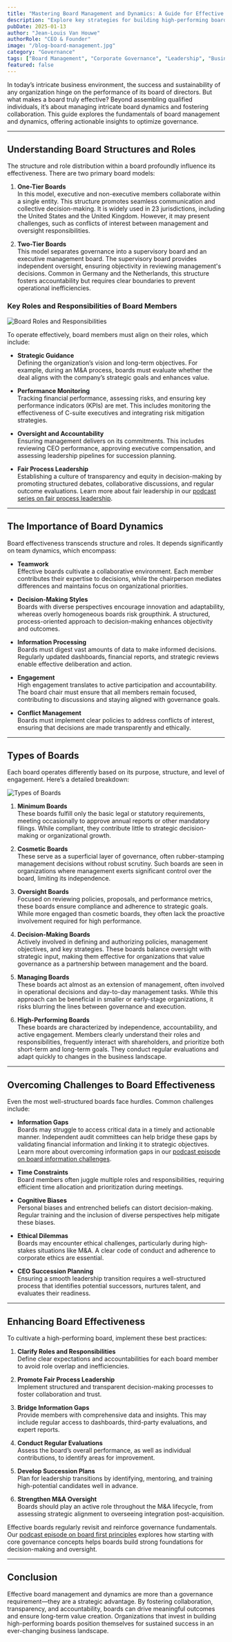 ```yaml
---
title: "Mastering Board Management and Dynamics: A Guide for Effective Governance"
description: "Explore key strategies for building high-performing boards, understanding their dynamics, and driving effective governance to ensure long-term organizational success."
pubDate: 2025-01-13
author: "Jean-Louis Van Houwe"
authorRole: "CEO & Founder"
image: "/blog-board-management.jpg"
category: "Governance"
tags: ["Board Management", "Corporate Governance", "Leadership", "Business Strategy"]
featured: false
---
```


In today’s intricate business environment, the success and sustainability of any organization hinge on the performance of its board of directors. But what makes a board truly effective? Beyond assembling qualified individuals, it’s about managing intricate board dynamics and fostering collaboration. This guide explores the fundamentals of board management and dynamics, offering actionable insights to optimize governance.

---

## Understanding Board Structures and Roles

The structure and role distribution within a board profoundly influence its effectiveness. There are two primary board models:

1. **One-Tier Boards**  
   In this model, executive and non-executive members collaborate within a single entity. This structure promotes seamless communication and collective decision-making. It is widely used in 23 jurisdictions, including the United States and the United Kingdom. However, it may present challenges, such as conflicts of interest between management and oversight responsibilities.

2. **Two-Tier Boards**  
   This model separates governance into a supervisory board and an executive management board. The supervisory board provides independent oversight, ensuring objectivity in reviewing management's decisions. Common in Germany and the Netherlands, this structure fosters accountability but requires clear boundaries to prevent operational inefficiencies.

### Key Roles and Responsibilities of Board Members

![Board Roles and Responsibilities](/mastering-board-management-effective-governance-3.png)


To operate effectively, board members must align on their roles, which include:

- **Strategic Guidance**  
  Defining the organization’s vision and long-term objectives. For example, during an M&A process, boards must evaluate whether the deal aligns with the company’s strategic goals and enhances value.

- **Performance Monitoring**  
  Tracking financial performance, assessing risks, and ensuring key performance indicators (KPIs) are met. This includes monitoring the effectiveness of C-suite executives and integrating risk mitigation strategies.

- **Oversight and Accountability**  
  Ensuring management delivers on its commitments. This includes reviewing CEO performance, approving executive compensation, and assessing leadership pipelines for succession planning.

- **Fair Process Leadership**  
  Establishing a culture of transparency and equity in decision-making by promoting structured debates, collaborative discussions, and regular outcome evaluations. Learn more about fair leadership in our [podcast series on fair process leadership](/podcast/leading-with-fairness-unlocking-the-power-of-fair-process-leadership).

---

## The Importance of Board Dynamics

Board effectiveness transcends structure and roles. It depends significantly on team dynamics, which encompass:

- **Teamwork**  
  Effective boards cultivate a collaborative environment. Each member contributes their expertise to decisions, while the chairperson mediates differences and maintains focus on organizational priorities.

- **Decision-Making Styles**  
  Boards with diverse perspectives encourage innovation and adaptability, whereas overly homogeneous boards risk groupthink. A structured, process-oriented approach to decision-making enhances objectivity and outcomes.

- **Information Processing**  
  Boards must digest vast amounts of data to make informed decisions. Regularly updated dashboards, financial reports, and strategic reviews enable effective deliberation and action.

- **Engagement**  
  High engagement translates to active participation and accountability. The board chair must ensure that all members remain focused, contributing to discussions and staying aligned with governance goals.

- **Conflict Management**  
  Boards must implement clear policies to address conflicts of interest, ensuring that decisions are made transparently and ethically.

---

## Types of Boards

Each board operates differently based on its purpose, structure, and level of engagement. Here’s a detailed breakdown:

![Types of Boards](/mastering-board-management-effective-governance-2.png)


1. **Minimum Boards**  
   These boards fulfill only the basic legal or statutory requirements, meeting occasionally to approve annual reports or other mandatory filings. While compliant, they contribute little to strategic decision-making or organizational growth.

2. **Cosmetic Boards**  
   These serve as a superficial layer of governance, often rubber-stamping management decisions without robust scrutiny. Such boards are seen in organizations where management exerts significant control over the board, limiting its independence.

3. **Oversight Boards**  
   Focused on reviewing policies, proposals, and performance metrics, these boards ensure compliance and adherence to strategic goals. While more engaged than cosmetic boards, they often lack the proactive involvement required for high performance.

4. **Decision-Making Boards**  
   Actively involved in defining and authorizing policies, management objectives, and key strategies. These boards balance oversight with strategic input, making them effective for organizations that value governance as a partnership between management and the board.

5. **Managing Boards**  
   These boards act almost as an extension of management, often involved in operational decisions and day-to-day management tasks. While this approach can be beneficial in smaller or early-stage organizations, it risks blurring the lines between governance and execution.

6. **High-Performing Boards**  
   These boards are characterized by independence, accountability, and active engagement. Members clearly understand their roles and responsibilities, frequently interact with shareholders, and prioritize both short-term and long-term goals. They conduct regular evaluations and adapt quickly to changes in the business landscape.

---

## Overcoming Challenges to Board Effectiveness

Even the most well-structured boards face hurdles. Common challenges include:

- **Information Gaps**  
  Boards may struggle to access critical data in a timely and actionable manner. Independent audit committees can help bridge these gaps by validating financial information and linking it to strategic objectives. Learn more about overcoming information gaps in our [podcast episode on board information challenges](/podcast/bridging-the-information-gap-enhancing-corporate-governance).

- **Time Constraints**  
  Board members often juggle multiple roles and responsibilities, requiring efficient time allocation and prioritization during meetings.

- **Cognitive Biases**  
  Personal biases and entrenched beliefs can distort decision-making. Regular training and the inclusion of diverse perspectives help mitigate these biases.

- **Ethical Dilemmas**  
  Boards may encounter ethical challenges, particularly during high-stakes situations like M&A. A clear code of conduct and adherence to corporate ethics are essential.

- **CEO Succession Planning**  
  Ensuring a smooth leadership transition requires a well-structured process that identifies potential successors, nurtures talent, and evaluates their readiness.

---

## Enhancing Board Effectiveness

To cultivate a high-performing board, implement these best practices:

1. **Clarify Roles and Responsibilities**  
   Define clear expectations and accountabilities for each board member to avoid role overlap and inefficiencies.

2. **Promote Fair Process Leadership**  
   Implement structured and transparent decision-making processes to foster collaboration and trust.

3. **Bridge Information Gaps**  
   Provide members with comprehensive data and insights. This may include regular access to dashboards, third-party evaluations, and expert reports.

4. **Conduct Regular Evaluations**  
   Assess the board’s overall performance, as well as individual contributions, to identify areas for improvement.

5. **Develop Succession Plans**  
   Plan for leadership transitions by identifying, mentoring, and training high-potential candidates well in advance.

6. **Strengthen M&A Oversight**  
   Boards should play an active role throughout the M&A lifecycle, from assessing strategic alignment to overseeing integration post-acquisition.


Effective boards regularly revisit and reinforce governance fundamentals. Our [podcast episode on board first principles](/podcast/board-first-principles-foundations-for-effective-governance) explores how starting with core governance concepts helps boards build strong foundations for decision-making and oversight.

---

## Conclusion

Effective board management and dynamics are more than a governance requirement—they are a strategic advantage. By fostering collaboration, transparency, and accountability, boards can drive meaningful outcomes and ensure long-term value creation. Organizations that invest in building high-performing boards position themselves for sustained success in an ever-changing business landscape.
